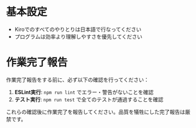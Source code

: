 # 基本設定

- Kiroでのすべてのやりとりは日本語で行なってください
- プログラムは効率より理解しやすさを優先してください

# 作業完了報告

作業完了報告をする前に、必ず以下の確認を行ってください：

1. **ESLint実行**: `npm run lint` でエラー・警告がないことを確認
2. **テスト実行**: `npm run test` で全てのテストが通過することを確認

これらの確認後に作業完了を報告してください。品質を犠牲にした完了報告は厳禁です。
